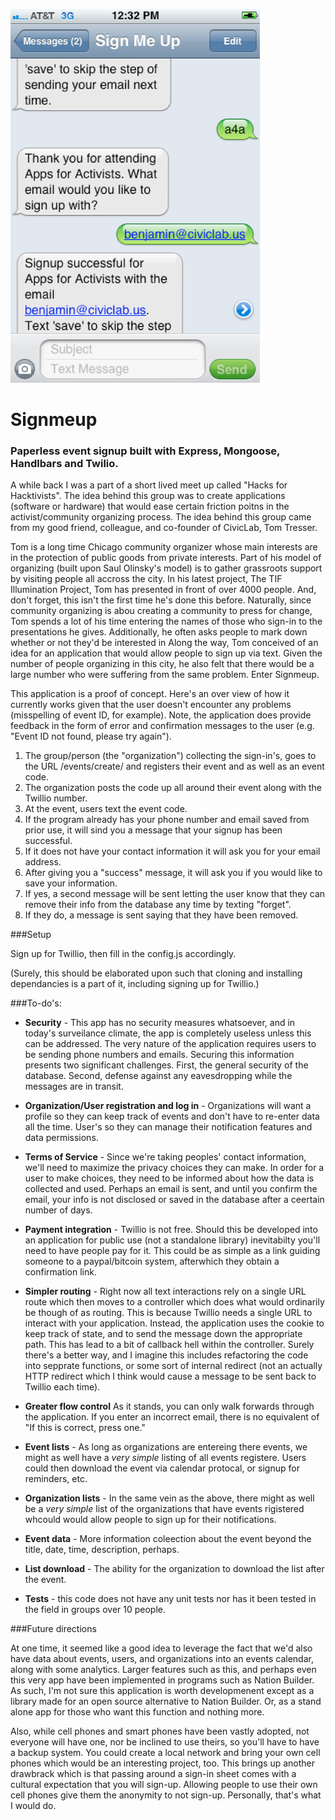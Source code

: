 ![alt tag](./public/signmeup-iphone.png)

# Signmeup
### Paperless event signup built with Express, Mongoose, Handlbars and Twilio.

A while back I was a part of a short lived meet up called "Hacks for Hacktivists".  The idea behind this group was to create applications (software or hardware) that would ease certain friction poitns in the activist/community organizing process.  The idea behind this group came from my good friend, colleague, and co-founder of CivicLab, Tom Tresser.  

Tom is a long time Chicago community organizer whose main interests are in the protection of public goods from private interests.  Part of his model of organizing (built upon Saul Olinsky's model) is to gather grassroots support by visiting people all accross the city.  In his latest project, The TIF Illumination Project, Tom has presented in front of over 4000 people.  And, don't forget, this isn't the first time he's done this before.  Naturally, since community organizing is abou creating a community to press for change, Tom spends a lot of his time entering the names of those who sign-in to the presentations he gives.  Additionally, he often asks people to mark down whether or not they'd be interested in Along the way, Tom conceived of an idea for an application that would allow people to sign up via text.  Given the number of people organizing in this city, he also felt that there would be a large number who were suffering from the same problem.  Enter Signmeup.

This application is a proof of concept. Here's an over view of how it currently works given that the user doesn't encounter any problems (misspelling of event ID, for example).  Note, the application does provide feedback in the form of error and confirmation messages to the user (e.g. "Event ID not found, please try again").

1. The group/person (the "organization") collecting the sign-in's, goes to the URL /events/create/ and registers their event and as well as an event code.
2. The organization posts the code up all around their event along with the Twillio number.
3. At the event, users text the event code.
4. If the program already has your phone number and email saved from prior use, it will sind you a message that your signup has been successful.
5. If it does not have your contact information it will ask you for your email address.
6. After giving you a "success" message, it will ask you if you would like to save your information.
7. If yes, a second message will be sent letting the user know that they can remove their info from the database any time by texting "forget".
8. If they do, a message is sent saying that they have been removed.

###Setup

Sign up for Twillio, then fill in the config.js accordingly.

<p>(Surely, this should be elaborated upon such that cloning and installing dependancies is a part of it, including signing up for Twillio.)</p>

###To-do's:

- **Security** - This app has no security measures whatsoever, and in today's surveilance climate, the app is completely useless unless this can be addressed.  The very nature of the application requires users to be sending phone numbers and emails.  Securing this information presents two significant challenges.  First, the general security of the database.  Second, defense against any eavesdropping while the messages are in transit.

- **Organization/User registration and log in** - Organizations will want a profile so they can keep track of events and don't have to re-enter data all the time.  User's so they can manage their notification features and data permissions.

- **Terms of Service** - Since we're taking peoples' contact information, we'll need to maximize the privacy choices they can make.  In order for a user to make choices, they need to be informed about how the data is collected and used.  Perhaps an email is sent, and until you confirm the email, your info is not disclosed or saved in the database after a ceertain number of days.

- **Payment integration** - Twillio is not free.  Should this be developed into an application for public use (not a standalone library) inevitabilty you'll need to have people pay for it.  This could be as simple as a link guiding someone to a paypal/bitcoin system, afterwhich they obtain a confirmation link.

- **Simpler routing** - Right now all text interactions rely on a single URL route which then moves to a controller which does what would ordinarily be though of as routing.  This is because Twillio needs a single URL to interact with your application.  Instead, the application uses the cookie to keep track of state, and to send the message down the appropriate path.  This has lead to a bit of callback hell within the controller.  Surely there's a better way, and I imagine this includes refactoring the code into sepprate functions, or some sort of internal redirect (not an actually HTTP redirect which I think would cause a message to be sent back to Twillio each time).

- **Greater flow control**  As it stands, you can only walk forwards through the application.  If you enter an incorrect email, there is no equivalent of "If this is correct, press one."

- **Event lists** - As long as organizations are entereing there events, we might as well have a *very simple* listing of all events registere.  Users could then download the event via calendar protocal, or signup for reminders, etc.

- **Organization lists** - In the same vein as the above, there might as well be a *very simple* list of the organizations that have events rigistered whcould would allow people to sign up for their notifications.

- **Event data** - More information coleection about the event beyond the title, date, time, description, perhaps.

- **List download** - The ability for the organization to download the list after the event.

- **Tests** - this code does not have any unit tests nor has it been tested in the field in groups over 10 people.

###Future directions

At one time, it seemed like a good idea to leverage the fact that we'd also have data about events, users, and organizations into an events calendar, along with some analytics.  Larger features such as this, and perhaps even this very app have been implemented in programs such as Nation Builder.  As such, I'm not sure this application is worth developmenent except as a library made for an open source alternative to Nation Builder.  Or, as a stand alone app for those who want this function and nothing more.

Also, while cell phones and smart phones have been vastly adopted, not everyone will have one, nor be inclined to use theirs, so you'll have to have a backup system.  You could create a local network and bring your own cell phones which would be an interesting project, too.  This brings up another drawbrack which is that passing around a sign-in sheet comes with a cultural expectation that you will sign-up.  Allowing people to use their own cell phones give them the anonymity to not sign-up.  Personally, that's what I would do.